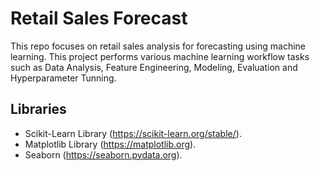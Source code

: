 # Retail Sales Forecast
This repo focuses on retail sales analysis for forecasting using machine learning. This project performs various machine learning workflow tasks such as Data Analysis, Feature Engineering, Modeling, Evaluation and Hyperparameter Tunning.

## Libraries
- Scikit-Learn Library (https://scikit-learn.org/stable/).
- Matplotlib Library (https://matplotlib.org).
- Seaborn (https://seaborn.pydata.org).
